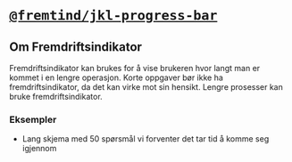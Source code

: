 # [`@fremtind/jkl-progress-bar`](https://fremtind.github.io/jokul/components/progressbar/)

## Om Fremdriftsindikator

Fremdriftsindikator kan brukes for å vise brukeren hvor langt man er kommet i en lengre operasjon. Korte oppgaver bør ikke ha fremdriftsindikator, da det kan virke mot sin hensikt. Lengre prosesser kan bruke fremdriftsindikator.

### Eksempler

-   Lang skjema med 50 spørsmål vi forventer det tar tid å komme seg igjennom
